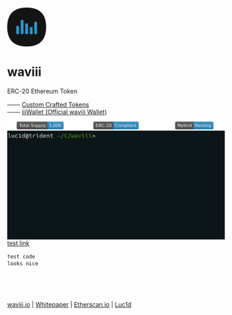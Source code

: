 ![waviii_logo](Etherscan.io/waviii_logo_small.png) 
# waviii

ERC-20 Ethereum Token

─── [Custom Crafted Tokens](https://waviii.io)<br />
─── [iiiWallet (Official waviii Wallet)](https://github.com/luc1dLife/iiiWallet)

<p align="left">
<a href="https://etherscan.io/token/0xBA00868912Af1a409F11E9c2B5d3a9376Cb3C2E2"><img src="Etherscan.io/waviii_badges.png"></a><br />
<a href="https://etherscan.io/token/0xBA00868912Af1a409F11E9c2B5d3a9376Cb3C2E2" target="_blank"><img align="left" src="Etherscan.io/waviii.gif"></a>
<a href="https://etherscan.io/token/0xBA00868912Af1a409F11E9c2B5d3a9376Cb3C2E2">test link</a>
</p>

    test code
    looks nice
<br><br><br>
<p align="left">
</p>

[waviii.io](https://waviii.io/) | [Whitepaper](https://github.com/luc1dLife/waviii/blob/master/Whitepaper.md) | [Etherscan.io](https://etherscan.io/token/0xBA00868912Af1a409F11E9c2B5d3a9376Cb3C2E2) | [Luc1d](https://waviii.io/)
